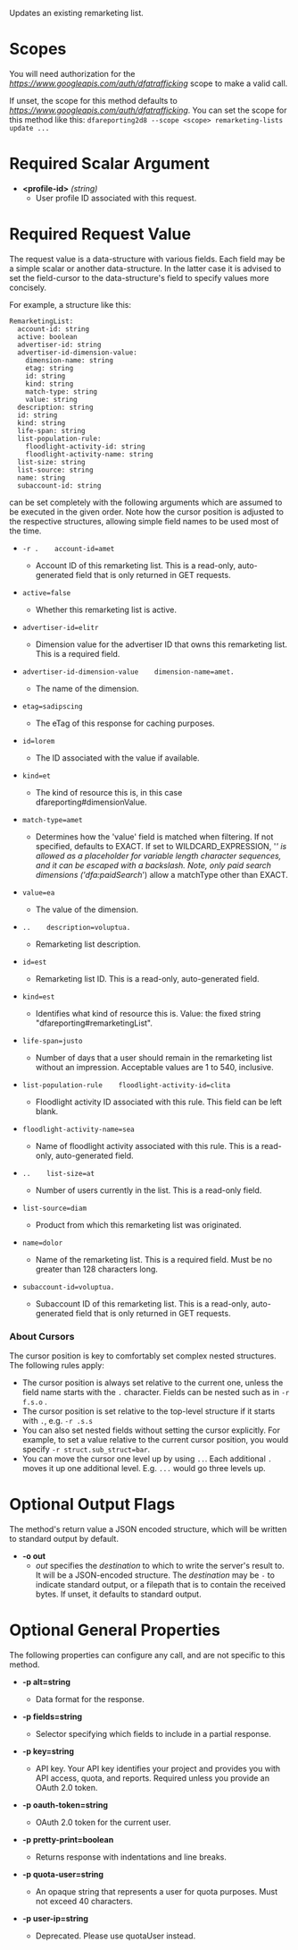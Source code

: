 Updates an existing remarketing list.
# Scopes

You will need authorization for the *https://www.googleapis.com/auth/dfatrafficking* scope to make a valid call.

If unset, the scope for this method defaults to *https://www.googleapis.com/auth/dfatrafficking*.
You can set the scope for this method like this: `dfareporting2d8 --scope <scope> remarketing-lists update ...`
# Required Scalar Argument
* **&lt;profile-id&gt;** *(string)*
    - User profile ID associated with this request.
# Required Request Value

The request value is a data-structure with various fields. Each field may be a simple scalar or another data-structure.
In the latter case it is advised to set the field-cursor to the data-structure's field to specify values more concisely.

For example, a structure like this:
```
RemarketingList:
  account-id: string
  active: boolean
  advertiser-id: string
  advertiser-id-dimension-value:
    dimension-name: string
    etag: string
    id: string
    kind: string
    match-type: string
    value: string
  description: string
  id: string
  kind: string
  life-span: string
  list-population-rule:
    floodlight-activity-id: string
    floodlight-activity-name: string
  list-size: string
  list-source: string
  name: string
  subaccount-id: string

```

can be set completely with the following arguments which are assumed to be executed in the given order. Note how the cursor position is adjusted to the respective structures, allowing simple field names to be used most of the time.

* `-r .    account-id=amet`
    - Account ID of this remarketing list. This is a read-only, auto-generated field that is only returned in GET requests.
* `active=false`
    - Whether this remarketing list is active.
* `advertiser-id=elitr`
    - Dimension value for the advertiser ID that owns this remarketing list. This is a required field.
* `advertiser-id-dimension-value    dimension-name=amet.`
    - The name of the dimension.
* `etag=sadipscing`
    - The eTag of this response for caching purposes.
* `id=lorem`
    - The ID associated with the value if available.
* `kind=et`
    - The kind of resource this is, in this case dfareporting#dimensionValue.
* `match-type=amet`
    - Determines how the &#39;value&#39; field is matched when filtering. If not specified, defaults to EXACT. If set to WILDCARD_EXPRESSION, &#39;*&#39; is allowed as a placeholder for variable length character sequences, and it can be escaped with a backslash. Note, only paid search dimensions (&#39;dfa:paidSearch*&#39;) allow a matchType other than EXACT.
* `value=ea`
    - The value of the dimension.

* `..    description=voluptua.`
    - Remarketing list description.
* `id=est`
    - Remarketing list ID. This is a read-only, auto-generated field.
* `kind=est`
    - Identifies what kind of resource this is. Value: the fixed string &#34;dfareporting#remarketingList&#34;.
* `life-span=justo`
    - Number of days that a user should remain in the remarketing list without an impression. Acceptable values are 1 to 540, inclusive.
* `list-population-rule    floodlight-activity-id=clita`
    - Floodlight activity ID associated with this rule. This field can be left blank.
* `floodlight-activity-name=sea`
    - Name of floodlight activity associated with this rule. This is a read-only, auto-generated field.

* `..    list-size=at`
    - Number of users currently in the list. This is a read-only field.
* `list-source=diam`
    - Product from which this remarketing list was originated.
* `name=dolor`
    - Name of the remarketing list. This is a required field. Must be no greater than 128 characters long.
* `subaccount-id=voluptua.`
    - Subaccount ID of this remarketing list. This is a read-only, auto-generated field that is only returned in GET requests.


### About Cursors

The cursor position is key to comfortably set complex nested structures. The following rules apply:

* The cursor position is always set relative to the current one, unless the field name starts with the `.` character. Fields can be nested such as in `-r f.s.o` .
* The cursor position is set relative to the top-level structure if it starts with `.`, e.g. `-r .s.s`
* You can also set nested fields without setting the cursor explicitly. For example, to set a value relative to the current cursor position, you would specify `-r struct.sub_struct=bar`.
* You can move the cursor one level up by using `..`. Each additional `.` moves it up one additional level. E.g. `...` would go three levels up.


# Optional Output Flags

The method's return value a JSON encoded structure, which will be written to standard output by default.

* **-o out**
    - *out* specifies the *destination* to which to write the server's result to.
      It will be a JSON-encoded structure.
      The *destination* may be `-` to indicate standard output, or a filepath that is to contain the received bytes.
      If unset, it defaults to standard output.
# Optional General Properties

The following properties can configure any call, and are not specific to this method.

* **-p alt=string**
    - Data format for the response.

* **-p fields=string**
    - Selector specifying which fields to include in a partial response.

* **-p key=string**
    - API key. Your API key identifies your project and provides you with API access, quota, and reports. Required unless you provide an OAuth 2.0 token.

* **-p oauth-token=string**
    - OAuth 2.0 token for the current user.

* **-p pretty-print=boolean**
    - Returns response with indentations and line breaks.

* **-p quota-user=string**
    - An opaque string that represents a user for quota purposes. Must not exceed 40 characters.

* **-p user-ip=string**
    - Deprecated. Please use quotaUser instead.
